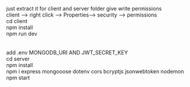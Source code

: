 just extract it for client and server folder give write permissions  <br>
client --> right click --> Properties--> security --> permissions <br>
cd client <br>
npm install <br>
npm run dev <br>
<br><br>
add .env MONGODB_URI AND JWT_SECRET_KEY <br>
cd server <br>
npm install <br>
npm i express mongooose dotenv cors bcryptjs jsonwebtoken nodemon   <br>
npm start <br>
